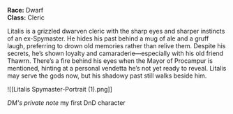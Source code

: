 **Race:** Dwarf  
**Class:** Cleric

Litalis is a grizzled dwarven cleric with the sharp eyes and sharper instincts of an ex-Spymaster. He hides his past behind a mug of ale and a gruff laugh, preferring to drown old memories rather than relive them. Despite his secrets, he’s shown loyalty and camaraderie—especially with his old friend Thawrn. There’s a fire behind his eyes when the Mayor of Procampur is mentioned, hinting at a personal vendetta he’s not yet ready to reveal. Litalis may serve the gods now, but his shadowy past still walks beside him.

![[Litalis Spymaster-Portrait (1).png]]

*DM's private note*
my first DnD character